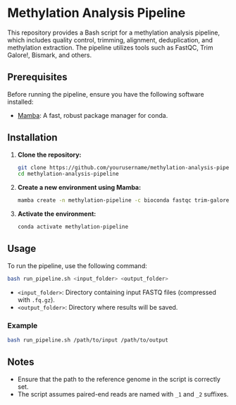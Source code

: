 # Methylation Analysis Pipeline

This repository provides a Bash script for a methylation analysis pipeline, which includes quality control, trimming, alignment, deduplication, and methylation extraction. The pipeline utilizes tools such as FastQC, Trim Galore!, Bismark, and others.

## Prerequisites

Before running the pipeline, ensure you have the following software installed:

- [Mamba](https://github.com/mamba-org/mamba): A fast, robust package manager for conda.

## Installation

1. **Clone the repository:**

   ```bash
   git clone https://github.com/yourusername/methylation-analysis-pipeline.git
   cd methylation-analysis-pipeline
   ```

2. **Create a new environment using Mamba:**

   ```bash
   mamba create -n methylation-pipeline -c bioconda fastqc trim-galore bismark
   ```

3. **Activate the environment:**

   ```bash
   conda activate methylation-pipeline
   ```

## Usage

To run the pipeline, use the following command:

```bash
bash run_pipeline.sh <input_folder> <output_folder>
```

- `<input_folder>`: Directory containing input FASTQ files (compressed with `.fq.gz`).
- `<output_folder>`: Directory where results will be saved.

### Example

```bash
bash run_pipeline.sh /path/to/input /path/to/output
```

## Notes

- Ensure that the path to the reference genome in the script is correctly set.
- The script assumes paired-end reads are named with `_1` and `_2` suffixes.



